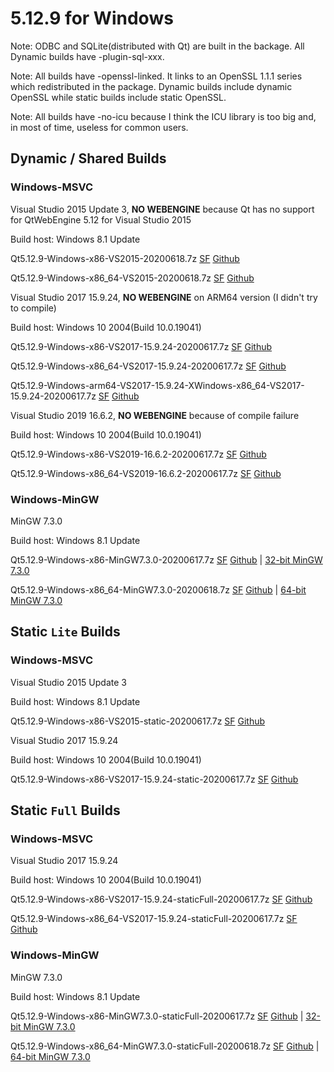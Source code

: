 # 5.12.9 for Windows

Note: ODBC and SQLite(distributed with Qt) are built in the backage. All Dynamic builds have -plugin-sql-xxx.

Note: All builds have -openssl-linked. It links to an OpenSSL 1.1.1 series which redistributed in the package. Dynamic builds include dynamic OpenSSL while static builds include static OpenSSL.

Note: All builds have -no-icu because I think the ICU library is too big and, in most of time, useless for common users.

## Dynamic / Shared Builds

### Windows-MSVC

Visual Studio 2015 Update 3, __NO WEBENGINE__ because Qt has no support for QtWebEngine 5.12 for Visual Studio 2015

Build host: Windows 8.1 Update

Qt5.12.9-Windows-x86-VS2015-20200618.7z [SF](https://sourceforge.net/projects/fsu0413-qtbuilds/files/Qt5.12/Windows-x86/Qt5.12.9-Windows-x86-VS2015-20200618.7z) [Github](https://github.com/Fsu0413/QtCompile/releases/download/release/Qt5.12.9-Windows-x86-VS2015-20200618.7z)

Qt5.12.9-Windows-x86_64-VS2015-20200618.7z [SF](https://sourceforge.net/projects/fsu0413-qtbuilds/files/Qt5.12/Windows-x86_64/Qt5.12.9-Windows-x86_64-VS2015-20200618.7z) [Github](https://github.com/Fsu0413/QtCompile/releases/download/release/Qt5.12.9-Windows-x86_64-VS2015-20200618.7z)

Visual Studio 2017 15.9.24, __NO WEBENGINE__ on ARM64 version (I didn't try to compile)

Build host: Windows 10 2004(Build 10.0.19041)

Qt5.12.9-Windows-x86-VS2017-15.9.24-20200617.7z [SF](https://sourceforge.net/projects/fsu0413-qtbuilds/files/Qt5.12/Windows-x86/Qt5.12.9-Windows-x86-VS2017-15.9.24-20200617.7z) [Github](https://github.com/Fsu0413/QtCompile/releases/download/release/Qt5.12.9-Windows-x86-VS2017-15.9.24-20200617.7z)

Qt5.12.9-Windows-x86_64-VS2017-15.9.24-20200617.7z [SF](https://sourceforge.net/projects/fsu0413-qtbuilds/files/Qt5.12/Windows-x86_64/Qt5.12.9-Windows-x86_64-VS2017-15.9.24-20200617.7z) [Github](https://github.com/Fsu0413/QtCompile/releases/download/release/Qt5.12.9-Windows-x86_64-VS2017-15.9.24-20200617.7z)

Qt5.12.9-Windows-arm64-VS2017-15.9.24-XWindows-x86_64-VS2017-15.9.24-20200617.7z [SF](https://sourceforge.net/projects/fsu0413-qtbuilds/files/Qt5.12/Windows-arm64/Qt5.12.9-Windows-arm64-VS2017-15.9.24-XWindows-x86_64-VS2017-15.9.24-20200617.7z) [Github](https://github.com/Fsu0413/QtCompile/releases/download/release/Qt5.12.9-Windows-arm64-VS2017-15.9.24-XWindows-x86_64-VS2017-15.9.24-20200617.7z)

Visual Studio 2019 16.6.2, __NO WEBENGINE__ because of compile failure

Build host: Windows 10 2004(Build 10.0.19041)

Qt5.12.9-Windows-x86-VS2019-16.6.2-20200617.7z [SF](https://sourceforge.net/projects/fsu0413-qtbuilds/files/Qt5.12/Windows-x86/Qt5.12.9-Windows-x86-VS2019-16.6.2-20200617.7z) [Github](https://github.com/Fsu0413/QtCompile/releases/download/release/Qt5.12.9-Windows-x86-VS2019-16.6.2-20200617.7z)

Qt5.12.9-Windows-x86_64-VS2019-16.6.2-20200617.7z [SF](https://sourceforge.net/projects/fsu0413-qtbuilds/files/Qt5.12/Windows-x86_64/Qt5.12.9-Windows-x86_64-VS2019-16.6.2-20200617.7z) [Github](https://github.com/Fsu0413/QtCompile/releases/download/release/Qt5.12.9-Windows-x86_64-VS2019-16.6.2-20200617.7z)

### Windows-MinGW

MinGW 7.3.0

Build host: Windows 8.1 Update

Qt5.12.9-Windows-x86-MinGW7.3.0-20200617.7z [SF](https://sourceforge.net/projects/fsu0413-qtbuilds/files/Qt5.12/Windows-x86/Qt5.12.9-Windows-x86-MinGW7.3.0-20200617.7z) [Github](https://github.com/Fsu0413/QtCompile/releases/download/release/Qt5.12.9-Windows-x86-MinGW7.3.0-20200617.7z) | [32-bit MinGW 7.3.0](https://sourceforge.net/projects/mingw-w64/files/Toolchains%20targetting%20Win32/Personal%20Builds/mingw-builds/7.3.0/threads-posix/dwarf/i686-7.3.0-release-posix-dwarf-rt_v5-rev0.7z)

Qt5.12.9-Windows-x86_64-MinGW7.3.0-20200618.7z [SF](https://sourceforge.net/projects/fsu0413-qtbuilds/files/Qt5.12/Windows-x86_64/Qt5.12.9-Windows-x86_64-MinGW7.3.0-20200618.7z) [Github](https://github.com/Fsu0413/QtCompile/releases/download/release/Qt5.12.9-Windows-x86_64-MinGW7.3.0-20200618.7z) | [64-bit MinGW 7.3.0](https://sourceforge.net/projects/mingw-w64/files/Toolchains%20targetting%20Win64/Personal%20Builds/mingw-builds/7.3.0/threads-posix/seh/x86_64-7.3.0-release-posix-seh-rt_v5-rev0.7z)

## Static `Lite` Builds

### Windows-MSVC

Visual Studio 2015 Update 3

Build host: Windows 8.1 Update

Qt5.12.9-Windows-x86-VS2015-static-20200617.7z [SF](https://sourceforge.net/projects/fsu0413-qtbuilds/files/Qt5.12/Windows-x86/Qt5.12.9-Windows-x86-VS2015-static-20200617.7z) [Github](https://github.com/Fsu0413/QtCompile/releases/download/release/Qt5.12.9-Windows-x86-VS2015-static-20200617.7z)

Visual Studio 2017 15.9.24

Build host: Windows 10 2004(Build 10.0.19041)

Qt5.12.9-Windows-x86-VS2017-15.9.24-static-20200617.7z [SF](https://sourceforge.net/projects/fsu0413-qtbuilds/files/Qt5.12/Windows-x86/Qt5.12.9-Windows-x86-VS2017-15.9.24-static-20200617.7z) [Github](https://github.com/Fsu0413/QtCompile/releases/download/release/Qt5.12.9-Windows-x86-VS2017-15.9.24-static-20200617.7z)

## Static `Full` Builds

### Windows-MSVC

Visual Studio 2017 15.9.24

Build host: Windows 10 2004(Build 10.0.19041)

Qt5.12.9-Windows-x86-VS2017-15.9.24-staticFull-20200617.7z [SF](https://sourceforge.net/projects/fsu0413-qtbuilds/files/Qt5.12/Windows-x86/Qt5.12.9-Windows-x86-VS2017-15.9.24-staticFull-20200617.7z) [Github](https://github.com/Fsu0413/QtCompile/releases/download/release/Qt5.12.9-Windows-x86-VS2017-15.9.24-staticFull-20200617.7z)

Qt5.12.9-Windows-x86_64-VS2017-15.9.24-staticFull-20200617.7z [SF](https://sourceforge.net/projects/fsu0413-qtbuilds/files/Qt5.12/Windows-x86_64/Qt5.12.9-Windows-x86_64-VS2017-15.9.24-staticFull-20200617.7z) [Github](https://github.com/Fsu0413/QtCompile/releases/download/release/Qt5.12.9-Windows-x86_64-VS2017-15.9.24-staticFull-20200617.7z)

### Windows-MinGW

MinGW 7.3.0

Build host: Windows 8.1 Update

Qt5.12.9-Windows-x86-MinGW7.3.0-staticFull-20200617.7z [SF](https://sourceforge.net/projects/fsu0413-qtbuilds/files/Qt5.12/Windows-x86/Qt5.12.9-Windows-x86-MinGW7.3.0-staticFull-20200617.7z) [Github](https://github.com/Fsu0413/QtCompile/releases/download/release/Qt5.12.9-Windows-x86-MinGW7.3.0-staticFull-20200617.7z) | [32-bit MinGW 7.3.0](https://sourceforge.net/projects/mingw-w64/files/Toolchains%20targetting%20Win32/Personal%20Builds/mingw-builds/7.3.0/threads-posix/dwarf/i686-7.3.0-release-posix-dwarf-rt_v5-rev0.7z)

Qt5.12.9-Windows-x86_64-MinGW7.3.0-staticFull-20200618.7z [SF](https://sourceforge.net/projects/fsu0413-qtbuilds/files/Qt5.12/Windows-x86_64/Qt5.12.9-Windows-x86_64-MinGW7.3.0-staticFull-20200618.7z) [Github](https://github.com/Fsu0413/QtCompile/releases/download/release/Qt5.12.9-Windows-x86_64-MinGW7.3.0-staticFull-20200618.7z) | [64-bit MinGW 7.3.0](https://sourceforge.net/projects/mingw-w64/files/Toolchains%20targetting%20Win64/Personal%20Builds/mingw-builds/7.3.0/threads-posix/seh/x86_64-7.3.0-release-posix-seh-rt_v5-rev0.7z)
